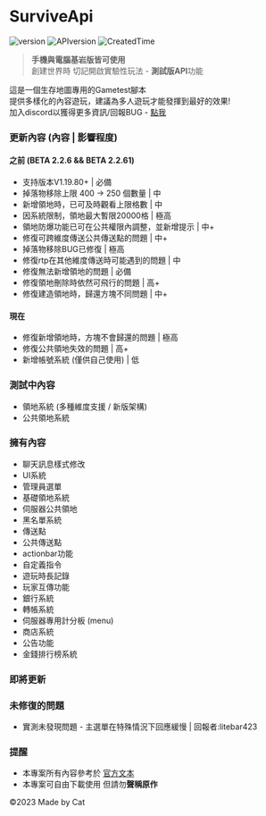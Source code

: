 # SurviveApi
![version](https://img.shields.io/badge/Version-BETA--2.2.62-blue)
![APIversion](https://img.shields.io/badge/API--Supported--Version-Bedrock--1.19.80+-brightgreen)
![CreatedTime](https://img.shields.io/badge/Created--Time-2023--2%2F25-orange)

> **手機與電腦基岩版皆可使用**\
> 創建世界時 切記開啟實驗性玩法 - **測試版API**功能

這是一個生存地圖專用的Gametest腳本\
提供多樣化的內容遊玩，建議為多人遊玩才能發揮到最好的效果!\
加入discord以獲得更多資訊/回報BUG - [點我](https://discord.gg/cyx5GCgu2B)

### 更新內容 (內容 | 影響程度)
#### 之前 (BETA 2.2.6 && BETA 2.2.61)
- 支持版本V1.19.80+ | 必備
- 掉落物移除上限 400 -> 250 個數量 | 中
- 新增領地時，已可及時觀看上限格數 | 中
- 因系統限制，領地最大暫限20000格 | 極高
- 領地防爆功能已可在公共權限內調整，並新增提示 | 中+
- 修復可跨維度傳送公共傳送點的問題 | 中+
- 掉落物移除BUG已修復 | 極高
- 修復rtp在其他維度傳送時可能遇到的問題 | 中
- 修復無法新增領地的問題 | 必備
- 修復領地刪除時依然可飛行的問題 | 高+
- 修復建造領地時，歸還方塊不同問題 | 中+

#### 現在
- 修復新增領地時，方塊不會歸還的問題 | 極高
- 修復公共領地失效的問題 | 高+
- 新增帳號系統 (僅供自己使用) | 低

### 測試中內容
- 領地系統 (多種維度支援 / 新版架構)
- 公共領地系統

### 擁有內容
- 聊天訊息樣式修改
- UI系統
- 管理員選單
- 基礎領地系統
- 伺服器公共領地
- 黑名單系統
- 傳送點
- 公共傳送點
- actionbar功能
- 自定義指令
- 遊玩時長記錄
- 玩家互傳功能
- 銀行系統
- 轉帳系統
- 伺服器專用計分板 (menu)
- 商店系統
- 公告功能
- 金錢排行榜系統
### 即將更新
### 未修復的問題
- 實測未發現問題 - 主選單在特殊情況下回應緩慢 | 回報者:litebar423
### 提醒
- 本專案所有內容參考於 [官方文本](https://learn.microsoft.com/en-us/minecraft/creator/scriptapi/)
- 本專案可自由下載使用 但請勿**聲稱原作**

©2023 Made by Cat